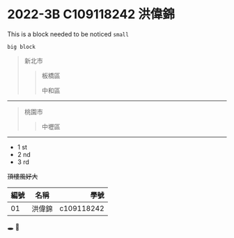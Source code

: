 # 2022-3B C109118242 洪偉錦

This is a block needed to be noticed `small`
```
big block
```
>新北市
>>板橋區
>>
>>中和區
---
>桃園市
>>中壢區
---
* 1 st
* 2 nd
* 3 rd

~~頂樓風好大~~

| 編號 | 名稱 | 學號 |
|:-----| :------:| -----:|
|01|洪偉錦|c109118242|

🕳️ 🍌





